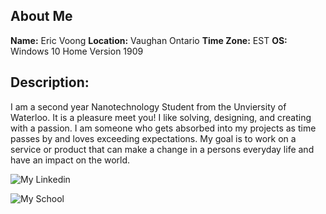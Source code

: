 ## About Me

**Name:** Eric Voong
**Location:** Vaughan Ontario
**Time Zone:** EST
**OS:** Windows 10 Home Version 1909

## Description:
I am a second year Nanotechnology Student from the Unviersity of Waterloo.
It is a pleasure meet you! I like solving, designing, and creating with a passion. 
I am someone who gets absorbed into my projects as time passes by and loves exceeding expectations. 
My goal is to work on a service or product that can make a change in a persons everyday life and have an impact on the world. 

![My Linkedin](https://www.linkedin.com/in/eric-voong/)

![My School](https://uwaterloo.ca/quest/sites/ca.quest/files/styles/banner-wide/public/uploads/images/banners/uwaterloo_campus_winter.jpg)

